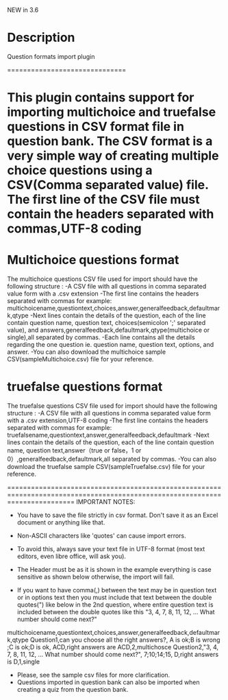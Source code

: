 NEW in 3.6

# Description
Question formats import plugin 

==============================

This plugin contains support for importing multichoice and truefalse questions in CSV format file in question bank.
The CSV format is a very simple way of creating multiple choice questions using a CSV(Comma separated value) file.
The first line of the CSV file must contain the headers separated with commas,UTF-8 coding
===============================

# Multichoice questions format
The multichoice questions CSV file used for import should have the following structure :
-A CSV file with all questions in comma separated value form with a .csv extension
-The first line contains the headers separated with commas for example:
 multichoicename,questiontext,choices,answer,generalfeedback,defaultmark,qtype
-Next lines contain the details of the question,
  each of the line contain question name, question text, choices(semicolon ';' separated value), and
  answers,generalfeedback,defaultmark,qtype(multichoice or single),all separated by commas.
-Each line contains all the details regarding the one question ie. question name, question text, options, and answer.
-You can also download the multichoice sample CSV(sampleMultichoice.csv) file for your reference.

# truefalse questions format
The truefalse questions CSV file used for import should have the following structure :
-A CSV file with all questions in comma separated value form with a .csv extension,UTF-8 coding
-The first line contains the headers separated with commas for example:
 truefalsename,questiontext,answer,generalfeedback,defaultmark
-Next lines contain the details of the question,
  each of the line contain question name, question text,answer（true or false，1 or 0）,generalfeedback,defaultmark,all separated by commas.
-You can also download the truefalse sample CSV(sampleTruefalse.csv) file for your reference.




=============================================================================================================================
IMPORTANT NOTES:

* You have to save the file strictly in csv format. Don't save it as an Excel document or anything like that.
* Non-ASCII characters like 'quotes' can cause import errors.
* To avoid this, always save your text file in UTF-8 format (most text editors, even libre office, will ask you).
* The Header must be as it is shown in the example everything is case sensitive as shown below otherwise, the import will fail.

* If you want to have comma(,) between the text may be in question text or in options text then
you must include that text between the double quotes(") like below in the 2nd question, where entire
question text is included between the double quotes like this "3, 4, 7, 8, 11, 12, ... What number should come next?"

 multichoicename,questiontext,choices,answer,generalfeedback,defaultmark,qtype
 Question1,can you choose all the right answers?, A is ok;B is wrong ;C is ok;D is ok, ACD,right answers are ACD,2,multichosce
 Question2,"3, 4, 7, 8, 11, 12, ... What number should come next?", 7;10;14;15, D,right answers is D,1,single




* Please, see the sample csv files for more clarification.
* Questions imported in question bank can also be imported when creating a quiz from the question bank.
